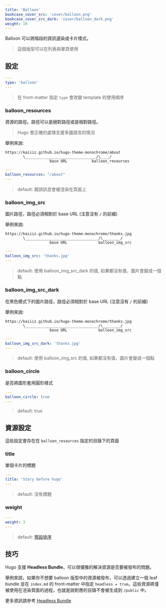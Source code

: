 ```yaml
---
title: 'Balloon'
bookcase_cover_src: 'cover/balloon.png'
bookcase_cover_src_dark: 'cover/balloon_dark.png'
weight: 10
---
```


Balloon 可以將階段的資訊選染成卡片樣式。

> 這個版型可以在列表與單頁使用

## 設定

```yaml
---
type: 'balloon'
---
```

> 在 front-matter 指定 `type` 會改變 template 的使用順序

### balloon_resources

資源的路徑。路徑可以是絕對路徑或是相對路徑。

> Hugo 會正確的處理支援多國語言的情況

舉例來說:

```
https://kaiiiz.github.io/hugo-theme-monochrome/about
        \________________________________/\____/
                    base URL           balloon_resources
```

```yaml
---
balloon_resources: "/about"
---
```

> default: 錯誤訊息會被渲染在頁面上

### balloon_img_src

圖片路徑，路徑必須相對於 base URL (注意沒有 `/` 的前綴)

舉例來說:

```
https://kaiiiz.github.io/hugo-theme-monochrome/thanks.jpg
        \_________________________________/\________/
                    base URL              balloon_img_src
```

```yaml
---
balloon_img_src: 'thanks.jpg'
---
```

> default: 使用 balloon_img_src_dark 的值, 如果都沒有值，圖片會變成一個點

### balloon_img_src_dark

在黑色模式下的圖片路徑，路徑必須相對於 base URL (注意沒有 `/` 的前綴)

舉例來說:

```
https://kaiiiz.github.io/hugo-theme-monochrome/thanks.jpg
        \_________________________________/\________/
                    base URL              balloon_img_src
```

```yaml
---
balloon_img_src_dark: 'thanks.jpg'
---
```

> default: 使用 balloon_img_src 的值, 如果都沒有值，圖片會變成一個點

### balloon_circle

是否將圖形套用圓形樣式

```yaml
---
balloon_circle: true
---
```

> default: true

## 資源設定

這些設定會存在在 `balloon_resources` 指定的目錄下的頁面

### title

單個卡片的標題

```yaml
---
title: 'Story before hugo'
---
```

> default: 沒有標題

### weight

```yaml
---
weight: 3
---
```

> default: [預設排序](https://gohugo.io/templates/lists/#order-content)

## 技巧

Hugo 支援 **Headless Bundle**，可以很優雅的解決資源是否要被發布的問題。

舉例來說，如果你不想要 balloon 版型中的資源被發布，可以透過建立一個 leaf bundle 並在 `index.md` 的 front-matter 中指定 `headless = true`。這些資源將僅被使用在渲染頁面的過程，也就是說對應的目錄不會被生成到 `/public` 中。

更多資訊請參考 [Headless Bundle](https://gohugo.io/content-management/page-bundles/#headless-bundle)
